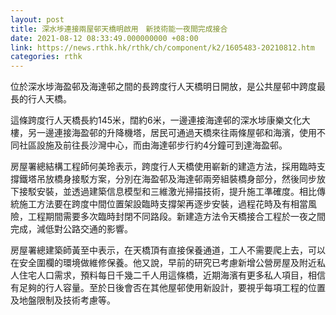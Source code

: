 ```yaml
---
layout: post
title: 深水埗連接兩屋邨天橋明啟用　新技術能一夜間完成接合
date: 2021-08-12 08:33:49.000000000 +08:00
link: https://news.rthk.hk/rthk/ch/component/k2/1605483-20210812.htm
categories: rthk
---
```


位於深水埗海盈邨及海達邨之間的長跨度行人天橋明日開放，是公共屋邨中跨度最長的行人天橋。

這條跨度行人天橋長約145米，闊約6米，一邊連接海達邨的深水埗康樂文化大樓，另一邊連接海盈邨的升降機塔，居民可通過天橋來往兩條屋邨和海濱，使用不同社區設施及前往長沙灣中心，而由海達邨步行約4分鐘可到達海盈邨。  

房屋署總結構工程師何美玲表示，跨度行人天橋使用嶄新的建造方法，採用臨時支撐鐵塔吊放橋身接駁方案，分別在海盈邨及海達邨兩旁組裝橋身部分，然後同步放下接駁安裝，並透過建築信息模型和三維激光掃描技術，提升施工準確度。相比傳統施工方法要在跨度中間位置架設臨時支撐架再逐步安裝，過程花時及有相當風險，工程期間需要多次臨時封閉不同路段。新建造方法令天橋接合工程於一夜之間完成，減低對公路交通的影響。

房屋署總建築師黃至中表示，在天橋頂有直接保養通道，工人不需要爬上去，可以在安全圍欄的環境做維修保養。他又說，早前的研究已考慮新增公營房屋及附近私人住宅人口需求，預料每日千幾二千人用這條橋，近期海濱有更多私人項目，相信有足夠的行人容量。至於日後會否在其他屋邨使用新設計，要視乎每項工程的位置及地盤限制及技術考慮等。
